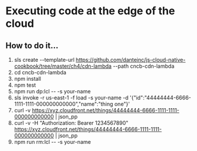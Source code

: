 # Executing code at the edge of the cloud

## How to do it...
1. sls create --template-url https://github.com/danteinc/js-cloud-native-cookbook/tree/master/ch4/cdn-lambda --path cncb-cdn-lambda
2. cd cncb-cdn-lambda
3. npm install
4. npm test
5. npm run dp:lcl -- -s your-name
6. sls invoke -r us-east-1 -f load -s your-name -d '{"id":"44444444-6666-1111-1111-000000000000","name":"thing one"}'
7. curl -v https://xyz.cloudfront.net/things/44444444-6666-1111-1111-000000000000 | json_pp
8. curl -v -H "Authorization: Bearer 1234567890" https://xyz.cloudfront.net/things/44444444-6666-1111-1111-000000000000 | json_pp
9. npm run rm:lcl -- -s your-name
